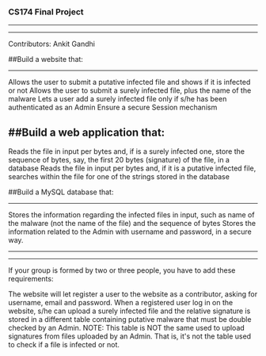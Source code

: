 ### CS174 Final Project

---
---

Contributors: Ankit Gandhi


##Build a website that:

---

Allows the user to submit a putative infected file and shows if it is infected or not
Allows the user to submit a surely infected file, plus the name of the malware
Lets a user add a surely infected file only if s/he has been authenticated as an Admin
Ensure a secure Session mechanism
 

##Build a web application that:
---

Reads the file in input per bytes and, if is a surely infected one, store the sequence of bytes, say, the first 20 bytes (signature) of the file, in a database
Reads the file in input per bytes and, if it is a putative infected file, searches within the file for one of the strings stored in the database
 

##Build a MySQL database that:

---

Stores the information regarding the infected files in input, such as name of the malware (not the name of the file) and the sequence of bytes
Stores the information related to the Admin with username and password, in a secure way. 
 

 ---
 ---

If your group is formed by two or three people, you have to add these requirements:

The website will let register a user to the website as a contributor, asking for username, email and password.
When a registered user log in on the website, s/he can upload a surely infected file and the relative signature is stored in a different table containing putative malware that must be double checked by an Admin.
NOTE: This table is NOT the same used to upload signatures from files uploaded by an Admin. That is, it's not the table used to check if a file is infected or not. 
